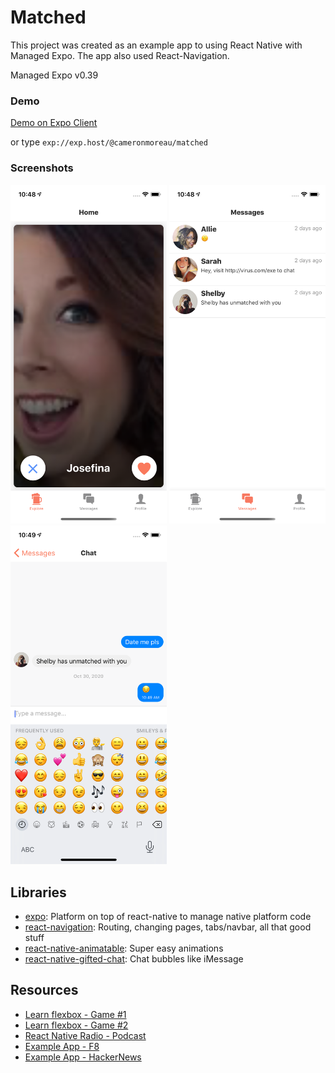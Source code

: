 # Matched

This project was created as an example app to using React Native with Managed Expo. The app also used React-Navigation.

Managed Expo v0.39

### Demo

[Demo on Expo Client](https://expo.io/@cameronmoreau/matched)

or type `exp://exp.host/@cameronmoreau/matched`

### Screenshots

<img src="screenshots/explore.png" width="250" alt="Explore" />
<img src="screenshots/messages.png" width="250" alt="Messages" />
<img src="screenshots/chat.png" width="250" alt="Chat" />

## Libraries

- [expo](https://github.com/expo/expo): Platform on top of react-native to manage native platform code
- [react-navigation](https://github.com/react-community/react-navigation): Routing, changing pages, tabs/navbar, all that good stuff
- [react-native-animatable](https://github.com/oblador/react-native-animatable): Super easy animations
- [react-native-gifted-chat](https://github.com/FaridSafi/react-native-gifted-chat): Chat bubbles like iMessage

## Resources

- [Learn flexbox - Game #1](http://flexboxfroggy.com/)
- [Learn flexbox - Game #2](http://www.flexboxdefense.com/)
- [React Native Radio - Podcast](https://devchat.tv/react-native-radio)
- [Example App - F8](https://github.com/fbsamples/f8app)
- [Example App - HackerNews](https://github.com/iSimar/HackerNews-React-Native)
